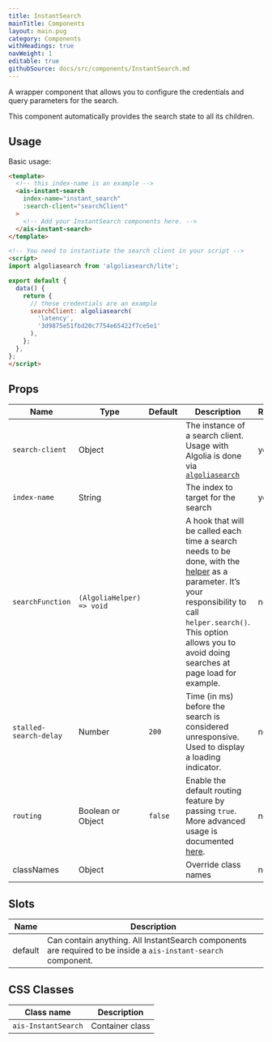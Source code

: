 ```yaml
---
title: InstantSearch
mainTitle: Components
layout: main.pug
category: Components
withHeadings: true
navWeight: 1
editable: true
githubSource: docs/src/components/InstantSearch.md
---
```


A wrapper component that allows you to configure the credentials and query parameters for the search.

This component automatically provides the search state to all its children.

## Usage

Basic usage:

```html
<template>
  <!-- this index-name is an example -->
  <ais-instant-search
    index-name="instant_search"
    :search-client="searchClient"
  >
    <!-- Add your InstantSearch components here. -->
  </ais-instant-search>
</template>

<!-- You need to instantiate the search client in your script -->
<script>
import algoliasearch from 'algoliasearch/lite';

export default {
  data() {
    return {
      // these credentials are an example
      searchClient: algoliasearch(
        'latency',
        '3d9875e51fbd20c7754e65422f7ce5e1'
      ),
    };
  },
};
</script>
```

## Props
Name | Type | Default | Description | Required
---|---|---|---|---
`search-client` | Object | | The instance of a search client. Usage with Algolia is done via [`algoliasearch`](https://npm.im/algoliasearch) | yes
`index-name` | String  | | The index to target for the search | yes
`searchFunction` | `(AlgoliaHelper) => void` | | A hook that will be called each time a search needs to be done, with the [helper](https://community.algolia.com/algoliasearch-helper-js/) as a parameter. It’s your responsibility to call `helper.search()`. This option allows you to avoid doing searches at page load for example. | no
`stalled-search-delay` | Number | `200`  | Time (in ms) before the search is considered unresponsive. Used to display a loading indicator. | no
`routing` | Boolean or Object | `false` | Enable the default routing feature by passing `true`. More advanced usage is documented [here](https://community.algolia.com/instantsearch.js/v2/guides/routing.html). | no
classNames | Object | | Override class names | no

## Slots

Name | Description
---|---
default | Can contain anything. All InstantSearch components are required to be inside a `ais-instant-search` component.

## CSS Classes

Class name | Description
---|---
`ais-InstantSearch` | Container class
